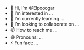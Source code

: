 - 👋 Hi, I’m @Elpooogar
- 👀 I’m interested in ...
- 🌱 I’m currently learning ...
- 💞️ I’m looking to collaborate on ...
- 📫 How to reach me ...
- 😄 Pronouns: ...
- ⚡ Fun fact: ...

<!---
Elpooogar/Elpooogar is a ✨ special ✨ repository because its `README.md` (this file) appears on your GitHub profile.
You can click the Preview link to take a look at your changes.
--->
